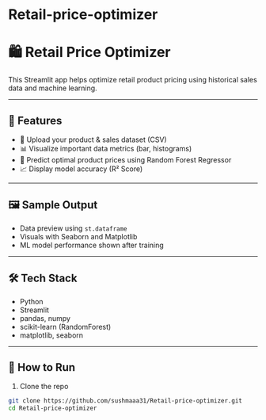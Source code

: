 # Retail-price-optimizer
# 🛍️ Retail Price Optimizer

This Streamlit app helps optimize retail product pricing using historical sales data and machine learning.

---

## 🚀 Features

- 📁 Upload your product & sales dataset (CSV)
- 📊 Visualize important data metrics (bar, histograms)
- 🧠 Predict optimal product prices using Random Forest Regressor
- 📈 Display model accuracy (R² Score)

---

## 🖼️ Sample Output

- Data preview using `st.dataframe`
- Visuals with Seaborn and Matplotlib
- ML model performance shown after training

---

## 🛠️ Tech Stack

- Python
- Streamlit
- pandas, numpy
- scikit-learn (RandomForest)
- matplotlib, seaborn

---

## 📂 How to Run

1. Clone the repo

```bash
git clone https://github.com/sushmaaa31/Retail-price-optimizer.git
cd Retail-price-optimizer
